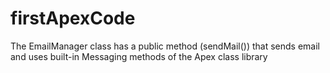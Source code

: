 # firstApexCode
The EmailManager class has a public method (sendMail()) that sends email and uses built-in Messaging methods of the Apex class library
